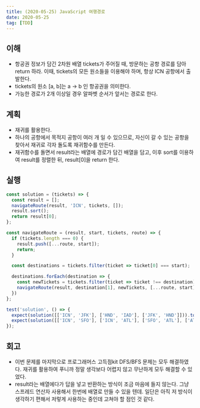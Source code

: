 ```yaml
---
title: (2020-05-25) JavaScript 여행경로
date: 2020-05-25
tag: [TDD]
---
```


## 이해

- 항공권 정보가 담긴 2차원 배열 tickets가 주어질 때, 방문하는 공항 경로를 담아 return 하라. 이때, tickets의 모든 원소들을 이용해야 하며, 항상 ICN 공항에서 출발한다.
- tickets의 원소 [a, b]는 a -> b 인 항공권을 의미한다.
- 가능한 경로가 2개 이상일 경우 알파벳 순서가 앞서는 경로로 한다.

## 계획

- 재귀를 활용한다.
- 하나의 공항에서 목적지 공항이 여러 개 일 수 있으므로, 자신이 갈 수 있는 공항을 찾아서 재귀로 각자 돌도록 재귀함수를 만든다.
- 재귀함수를 돌면서 result라는 배열에 경로가 담긴 배열을 담고, 이후 sort를 이용하여 result를 정렬한 뒤, result[0]을 return 한다.

## 실행

```javascript
const solution = (tickets) => {
  const result = [];
  navigateRoute(result, 'ICN', tickets, []);
  result.sort();
  return result[0];
};

const navigateRoute = (result, start, tickets, route) => {
  if (tickets.length === 0) {
    result.push([...route, start]);
    return;
  }

  const destinations = tickets.filter(ticket => ticket[0] === start);

  destinations.forEach(destination => {
    const newTickets = tickets.filter(ticket => ticket !== destination);
    navigateRoute(result, destination[1], newTickets, [...route, start]);
  })
};

test('solution', () => {
  expect(solution([['ICN', 'JFK'], ['HND', 'IAD'], ['JFK', 'HND']])).toEqual(['ICN', 'JFK', 'HND', 'IAD']);
  expect(solution([['ICN', 'SFO'], ['ICN', 'ATL'], ['SFO', 'ATL'], ['ATL', 'ICN'], ['ATL','SFO']])).toEqual(['ICN', 'ATL', 'ICN', 'SFO', 'ATL', 'SFO']);
});
```

## 회고

- 이번 문제를 마지막으로 프로그래머스 고득점kit DFS/BFS 문제는 모두 해결하였다. 재귀를 활용하여 푸니까 정말 생각보다 어렵지 않고 무난하게 모두 해결할 수 있었다.
- result라는 배열에다가 답을 넣고 반환하는 방식이 조금 마음에 들지 않는다. 그냥 스프레드 연산자 사용해서 한번에 배열로 만들 수 있을 텐데. 일단은 아직 저 방식이 생각하기 편해서 저렇게 사용하는 중인데 고쳐야 할 점인 것 같다.
